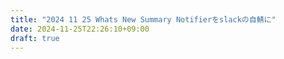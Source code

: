 ```yaml
---
title: "2024 11 25 Whats New Summary Notifierをslackの自鯖に"
date: 2024-11-25T22:26:10+09:00
draft: true
---
```



